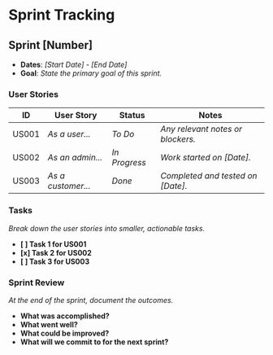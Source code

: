 # Sprint Tracking

## Sprint [Number]

-   **Dates**: *[Start Date] - [End Date]*
-   **Goal**: *State the primary goal of this sprint.*

### User Stories

| ID    | User Story          | Status      | Notes                               |
|-------|---------------------|-------------|-------------------------------------|
| US001 | *As a user...*      | *To Do*     | *Any relevant notes or blockers.*   |
| US002 | *As an admin...*    | *In Progress*| *Work started on [Date].*           |
| US003 | *As a customer...*  | *Done*      | *Completed and tested on [Date].*   |

### Tasks

*Break down the user stories into smaller, actionable tasks.*

-   **[ ] Task 1 for US001**
-   **[x] Task 2 for US002**
-   **[ ] Task 3 for US003**

### Sprint Review

*At the end of the sprint, document the outcomes.*

-   **What was accomplished?**
-   **What went well?**
-   **What could be improved?**
-   **What will we commit to for the next sprint?**
